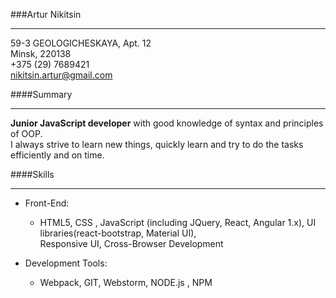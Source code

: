 ###Artur Nikitsin

---

59-3 GEOLOGICHESKAYA,  Apt.  12 <br>
Minsk, 220138 <br>
+375 (29) 7689421 <br>
nikitsin.artur@gmail.com

####Summary

---
<strong>Junior JavaScript developer</strong>  with good knowledge of syntax and principles of OOP. <br>
I always strive to learn new things, quickly learn and try to do the tasks efficiently and on time.

####Skills

---
+ Front-End:
  + HTML5, CSS , JavaScript (including JQuery, React, Angular 1.x), UI libraries(react-bootstrap, Material UI), <br> 
  Responsive UI, Cross-Browser Development
  
+ Development Tools:
   + Webpack, GIT, Webstorm, NODE.js , NPM
   